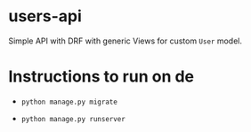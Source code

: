# users-api

Simple API with DRF with generic Views for custom `User` model. 


# Instructions to run on de

- `python manage.py migrate`

- `python manage.py runserver`
